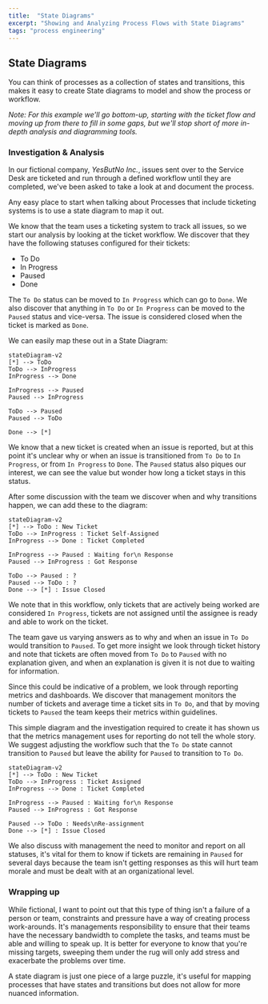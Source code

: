 ```yaml
---
title:  "State Diagrams"
excerpt: "Showing and Analyzing Process Flows with State Diagrams"
tags: "process engineering"
---
```



## State Diagrams

You can think of processes as a collection of states and transitions, this makes it easy to create State diagrams to model and show the process or workflow.

_Note: For this example we'll go bottom-up, starting with the ticket flow and moving up from there to fill in some gaps, but we'll stop short of more in-depth analysis and diagramming tools._


### Investigation & Analysis

In our fictional company, _YesButNo Inc._, issues sent over to the Service Desk are ticketed and run through a defined workflow until they are completed, we've been asked to take a look at and document the process.

Any easy place to start when talking about Processes that include ticketing systems is to use a state diagram to map it out.

We know that the team uses a ticketing system to track all issues, so we start our analysis by looking at the ticket workflow. We discover that they have the following statuses configured for their tickets:

- To Do
- In Progress
- Paused
- Done

The `To Do` status can be moved to `In Progress` which can go to `Done`. We also discover that anything in `To Do` or `In Progress` can be moved to the `Paused` status and vice-versa. The issue is considered closed when the ticket is marked as `Done`.

We can easily map these out in a State Diagram:

```mermaid
stateDiagram-v2
[*] --> ToDo
ToDo --> InProgress
InProgress --> Done

InProgress --> Paused
Paused --> InProgress

ToDo --> Paused
Paused --> ToDo

Done --> [*]
```

We know that a new ticket is created when an issue is reported, but at this point it's unclear why or when an issue is transitioned from `To Do` to `In Progress`, or from `In Progress` to `Done`.  The `Paused` status also piques our interest, we can see the value but wonder how long a ticket stays in this status.

After some discussion with the team we discover when and why transitions happen, we can add these to the diagram:

```mermaid
stateDiagram-v2
[*] --> ToDo : New Ticket
ToDo --> InProgress : Ticket Self-Assigned
InProgress --> Done : Ticket Completed

InProgress --> Paused : Waiting for\n Response
Paused --> InProgress : Got Response

ToDo --> Paused : ?
Paused --> ToDo : ?
Done --> [*] : Issue Closed
```

We note that in this workflow, only tickets that are actively being worked are considered `In Progress`, tickets are not assigned until the assignee is ready and able to work on the ticket.

The team gave us varying answers as to why and when an issue in `To Do` would transition to `Paused`. To get more insight we look through ticket history and note that tickets are often moved from `To Do` to `Paused` with no explanation given, and when an explanation is given it is not due to waiting for information.

Since this could be indicative of a problem, we look through reporting metrics and dashboards. We discover that management monitors the number of tickets and average time a ticket sits in `To Do`, and that by moving tickets to `Paused` the team keeps their metrics within guidelines.

This simple diagram and the investigation required to create it has shown us that the metrics management uses for reporting do not tell the whole story. We suggest adjusting the workflow such that the `To Do` state cannot transition to `Paused` but leave the ability for `Paused` to transition to `To Do`. 

```mermaid
stateDiagram-v2
[*] --> ToDo : New Ticket
ToDo --> InProgress : Ticket Assigned
InProgress --> Done : Ticket Completed

InProgress --> Paused : Waiting for\n Response
Paused --> InProgress : Got Response

Paused --> ToDo : Needs\nRe-assignment
Done --> [*] : Issue Closed
```

We also discuss with management the need to monitor and report on all statuses, it's vital for them to know if tickets are remaining in `Paused` for several days because the team isn't getting responses as this will hurt team morale and must be dealt with at an organizational level.

### Wrapping up

While fictional, I want to point out that this type of thing isn't a failure of a person or team, constraints and pressure have a way of creating process work-arounds. It's managements responsibility to ensure that their teams have the necessary bandwidth to complete the tasks, and teams must be able and willing to speak up. It is better for everyone to know that you're missing targets, sweeping them under the rug will only add stress and exacerbate the problems over time.

A state diagram is just one piece of a large puzzle, it's useful for mapping processes that have states and transitions but does not allow for more nuanced information.